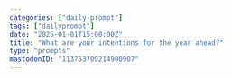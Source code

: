 ```yaml
---
categories: ["daily-prompt"]
tags: ["dailyprompt"]
date: "2025-01-01T15:00:00Z"
title: "What are your intentions for the year ahead?"
type: "prompts"
mastodonID: "113753709214900907"
---
```

